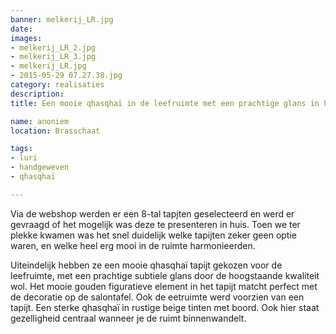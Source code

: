 ```yaml
---
banner: melkerij_LR.jpg
date: 
images:
- melkerij_LR_2.jpg
- melkerij_LR_3.jpg
- melkerij_LR.jpg
- 2015-05-29 07.27.38.jpg
category: realisaties
description:
title: Een mooie qhasqhaï in de leefruimte met een prachtige glans in het zonlicht

name: anoniem
location: Brasschaat

tags:
- luri
- handgeweven
- qhasqhaï

---
```


Via de webshop werden er een 8-tal tapjten geselecteerd en werd er gevraagd of het mogelijk was deze te presenteren in huis. Toen we ter plekke kwamen was het snel duidelijk welke tapijten zeker geen optie waren, en welke heel erg mooi in de ruimte harmonieerden.

<!--more-->

Uiteindelijk hebben ze een mooie qhasqhaï tapijt gekozen voor de leefruimte, met een prachtige subtiele glans door de hoogstaande kwaliteit wol.
Het mooie gouden figuratieve element in het tapijt matcht perfect met de decoratie op de salontafel. Ook de eetruimte werd voorzien van een tapijt. Een sterke qhasqhaï in rustige beige tinten met boord. Ook hier staat gezelligheid centraal wanneer je de ruimt binnenwandelt.
